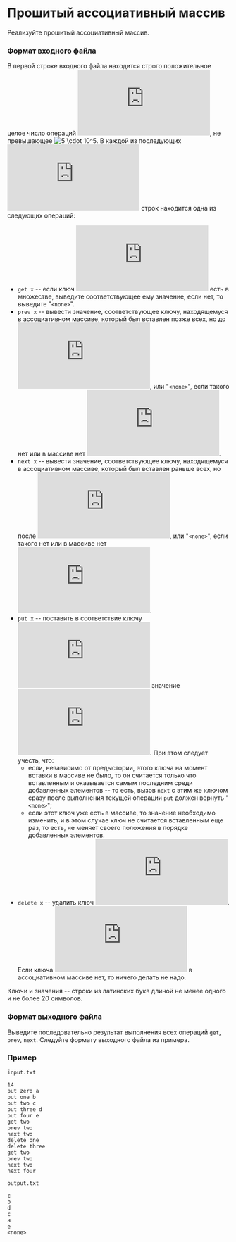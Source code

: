 # Прошитый ассоциативный массив

Реализуйте прошитый ассоциативный массив.

### Формат входного файла

В первой строке входного файла находится строго положительное целое число операций ![N](https://latex.codecogs.com/svg.latex?N), не превышающее ![5 \cdot 10^5](https://latex.codecogs.com/svg.latex?5\cdot10^5).  В каждой из последующих ![N](https://latex.codecogs.com/svg.latex?N) строк находится одна из следующих операций:

- `get x` -- если ключ ![x](https://latex.codecogs.com/svg.latex?x) есть в множестве, выведите соответствующее ему значение, если нет, то выведите "`<none>`".
- `prev x` -- вывести значение, соответствующее ключу, находящемуся в ассоциативном массиве, который был вставлен позже всех, но до ![x](https://latex.codecogs.com/svg.latex?x), или "`<none>`", если такого нет или в массиве нет ![x](https://latex.codecogs.com/svg.latex?x).
- `next x` -- вывести значение, соответствующее ключу, находящемуся в ассоциативном массиве, который был вставлен раньше всех, но после ![x](https://latex.codecogs.com/svg.latex?x), или "`<none>`", если такого нет или в массиве нет ![x](https://latex.codecogs.com/svg.latex?x).
- `put x` -- поставить в соответствие ключу ![x](https://latex.codecogs.com/svg.latex?x) значение ![y](https://latex.codecogs.com/svg.latex?y).  При этом следует учесть, что:
  - eсли, независимо от предыстории, этого ключа на момент вставки в массиве не было, то он считается только что вставленным и оказывается самым последним среди добавленных элементов -- то есть, вызов `next` с этим же ключом сразу после выполнения текущей операции `put` должен вернуть "`<none>`";
  - если этот ключ уже есть в массиве, то значение необходимо изменить, и в этом случае ключ не считается вставленным еще раз, то есть, не меняет своего положения в порядке добавленных элементов.
- `delete x` -- удалить ключ ![x](https://latex.codecogs.com/svg.latex?x).  Если ключа ![x](https://latex.codecogs.com/svg.latex?x) в ассоциативном массиве нет, то ничего делать не надо.

Ключи и значения -- строки из латинских букв длиной не менее одного и не более 20 символов.

### Формат выходного файла

Выведите последовательно результат выполнения всех операций `get`, `prev`, `next`.  Следуйте формату выходного файла из примера.

### Пример

`input.txt`
```
14
put zero a
put one b
put two c
put three d
put four e
get two
prev two
next two
delete one
delete three
get two
prev two
next two
next four
```

`output.txt`
```
c
b
d
c
a
e
<none>
```
